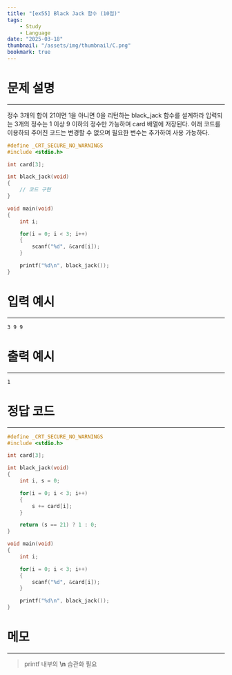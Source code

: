 ```yaml
---
title: "[ex55] Black Jack 함수 (10점)"
tags:
    - Study
    - Language
date: "2025-03-18"
thumbnail: "/assets/img/thumbnail/C.png"
bookmark: true
---
```

# 문제 설명
---
정수 3개의 합이 21이면 1을 아니면 0을 리턴하는 black_jack 함수를 설계하라
입력되는 3개의 정수는 1 이상 9 이하의 정수만 가능하며 card 배열에 저장된다.
이래 코드를 이용하되 주어진 코드는 변경할 수 없으며 필요한 변수는 추가하여 사용 가능하다.

```c
#define _CRT_SECURE_NO_WARNINGS
#include <stdio.h>

int card[3];

int black_jack(void)
{
    // 코드 구현
}

void main(void)
{
    int i;

    for(i = 0; i < 3; i++)
    {
        scanf("%d", &card[i]);
    }

    printf("%d\n", black_jack());
}
```

# 입력 예시
---

```
3 9 9
```

# 출력 예시
---

```
1
```

# 정답 코드
---

```c
#define _CRT_SECURE_NO_WARNINGS
#include <stdio.h>

int card[3];

int black_jack(void)
{
    int i, s = 0;

    for(i = 0; i < 3; i++)
    {
        s += card[i];
    }

    return (s == 21) ? 1 : 0;
}

void main(void)
{
    int i;

    for(i = 0; i < 3; i++)
    {
        scanf("%d", &card[i]);
    }

    printf("%d\n", black_jack());
}
```

# 메모
---
> printf 내부의 **\n** 습관화 필요